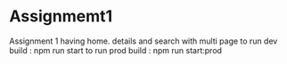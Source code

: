 # Assignmemt1
Assignment 1 having home. details and search with multi page
to run dev build :   npm run start
to run prod build : npm run start:prod

